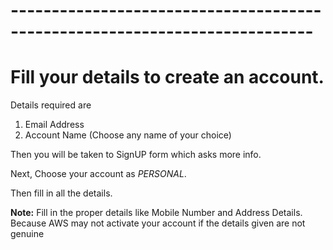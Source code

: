 # ---------------------------------------------------------------------------
# Fill your details to create an account. 

Details required are 
  1. Email Address 
  2. Account Name (Choose any name of your choice)

Then you will be taken to SignUP form which asks more info.

Next, Choose your account as *PERSONAL*.

Then fill in all the details.

**Note:** Fill in the proper details like Mobile Number and Address Details. Because AWS may not activate your account if the details given are not genuine